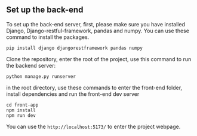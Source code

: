 ## Set up the back-end
To set up the back-end server, first, please make sure you have installed Django, Django-restful-framework, pandas and numpy. You can use these command to install the packages.

```
pip install django djangorestframework pandas numpy
```

Clone the repository, enter the root of the project, use this command to run the backend server:
```
python manage.py runserver
```

in the root directory, use these commands to enter the front-end folder, install dependencies and run the front-end dev server
```
cd front-app
npm install
npm run dev
```

You can use the `http://localhost:5173/` to enter the project webpage.
